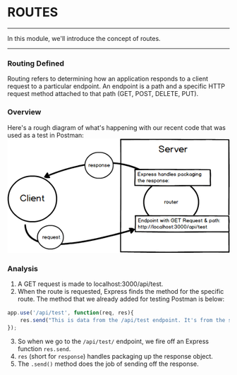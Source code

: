 # ROUTES
---
In this module, we'll introduce the concept of routes. 

<hr >

### Routing Defined
Routing refers to determining how an application responds to a client request to a particular endpoint. An endpoint is a path and a specific HTTP request method attached to that path (GET, POST, DELETE, PUT).


### Overview
Here's a rough diagram of what's happening with our recent code that was used as a test in Postman:
![screenshot](assets/01-router-endpoint-diagram.png)

### Analysis
1. A GET request is made to localhost:3000/api/test.
2. When the route is requested, Express finds the method for the specific route. The method that we already added for testing Postman is below:
```js
app.use('/api/test', function(req, res){
	res.send("This is data from the /api/test endpoint. It's from the server.");
});
```
3. So when we go to the `/api/test/` endpoint, we fire off an Express function `res.send`.
4. `res` (short for `response`) handles packaging up the response object.
5. The `.send()` method does the job of sending off the response.